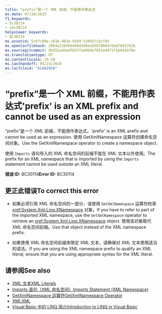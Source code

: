 ```yaml
---
title: “prefix”是一个 XML 前缀，不能用作表达式
ms.date: 07/20/2015
f1_keywords:
- bc30114
- vbc30114
helpviewer_keywords:
- BC30114
ms.assetid: 5cb7c89e-c61b-483a-9369-5285b7cbcf45
ms.openlocfilehash: 20b4a130f6be90d266ed26078043c0ad78d17426
ms.sourcegitcommit: 9b552addadfb57fab0b9e7852ed4f1f1b8a42f8e
ms.translationtype: HT
ms.contentlocale: zh-CN
ms.lasthandoff: 04/23/2019
ms.locfileid: "61682958"
---
```

# <a name="prefix-is-an-xml-prefix-and-cannot-be-used-as-an-expression"></a><span data-ttu-id="7059e-102">“prefix”是一个 XML 前缀，不能用作表达式</span><span class="sxs-lookup"><span data-stu-id="7059e-102">'prefix' is an XML prefix and cannot be used as an expression</span></span>
<span data-ttu-id="7059e-103">“prefix”是一个 XML 前缀，不能用作表达式。</span><span class="sxs-lookup"><span data-stu-id="7059e-103">'prefix' is an XML prefix and cannot be used as an expression.</span></span> <span data-ttu-id="7059e-104">使用 GetXmlNamespace 运算符创建命名空间对象。</span><span class="sxs-lookup"><span data-stu-id="7059e-104">Use the GetXmlNamespace operator to create a namespace object.</span></span>  
  
 <span data-ttu-id="7059e-105">使用 `Imports` 语句导入的 XML 命名空间的前缀不能在 XML 文本以外使用。</span><span class="sxs-lookup"><span data-stu-id="7059e-105">The prefix for an XML namespace that is imported by using the `Imports` statement cannot be used outside an XML literal.</span></span>  
  
 <span data-ttu-id="7059e-106">**错误 ID:** BC30114</span><span class="sxs-lookup"><span data-stu-id="7059e-106">**Error ID:** BC30114</span></span>  
  
## <a name="to-correct-this-error"></a><span data-ttu-id="7059e-107">更正此错误</span><span class="sxs-lookup"><span data-stu-id="7059e-107">To correct this error</span></span>  
  
- <span data-ttu-id="7059e-108">如果必须引用 XML 命名空间的一部分，请使用 `GetXmlNamespace` 运算符检索 <xref:System.Xml.Linq.XNamespace> 对象。</span><span class="sxs-lookup"><span data-stu-id="7059e-108">If you have to refer to part of the imported XML namespace, use the `GetXmlNamespace` operator to retrieve an <xref:System.Xml.Linq.XNamespace> object.</span></span> <span data-ttu-id="7059e-109">使用该对象取代 XML 命名空间前缀。</span><span class="sxs-lookup"><span data-stu-id="7059e-109">Use that object instead of the XML namespace prefix.</span></span>  
  
- <span data-ttu-id="7059e-110">如果使用 XML 命名空间前缀来限定 XML 文本，请确保对 XML 文本使用适当的语法。</span><span class="sxs-lookup"><span data-stu-id="7059e-110">If you are using the XML namespace prefix to qualify an XML literal, ensure that you are using appropriate syntax for the XML literal.</span></span>  
  
## <a name="see-also"></a><span data-ttu-id="7059e-111">请参阅</span><span class="sxs-lookup"><span data-stu-id="7059e-111">See also</span></span>

- [<span data-ttu-id="7059e-112">XML 文本</span><span class="sxs-lookup"><span data-stu-id="7059e-112">XML Literals</span></span>](../../visual-basic/language-reference/xml-literals/index.md)
- [<span data-ttu-id="7059e-113">Imports 语句（XML 命名空间）</span><span class="sxs-lookup"><span data-stu-id="7059e-113">Imports Statement (XML Namespace)</span></span>](../../visual-basic/language-reference/statements/imports-statement-xml-namespace.md)
- [<span data-ttu-id="7059e-114">GetXmlNamespace 运算符</span><span class="sxs-lookup"><span data-stu-id="7059e-114">GetXmlNamespace Operator</span></span>](../../visual-basic/language-reference/operators/getxmlnamespace-operator.md)
- [<span data-ttu-id="7059e-115">XML</span><span class="sxs-lookup"><span data-stu-id="7059e-115">XML</span></span>](../../visual-basic/programming-guide/language-features/xml/index.md)
- [<span data-ttu-id="7059e-116">Visual Basic 中的 LINQ 简介</span><span class="sxs-lookup"><span data-stu-id="7059e-116">Introduction to LINQ in Visual Basic</span></span>](../../visual-basic/programming-guide/language-features/linq/introduction-to-linq.md)
